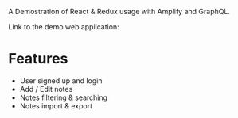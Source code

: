 A Demostration of React & Redux usage with Amplify and GraphQL.

Link to the demo web application: <a></a>

# Features

- User signed up and login
- Add / Edit notes
- Notes filtering & searching
- Notes import & export

